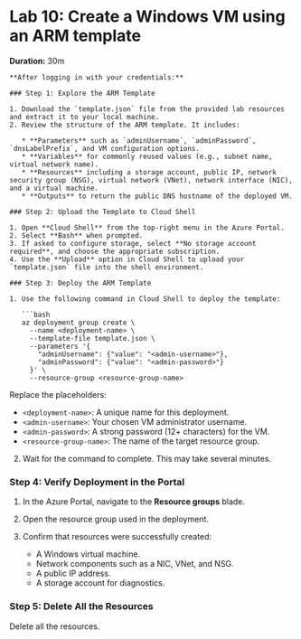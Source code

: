 # Lab 10: Create a Windows VM using an ARM template

**Duration:** 30m
```
**After logging in with your credentials:**

### Step 1: Explore the ARM Template

1. Download the `template.json` file from the provided lab resources and extract it to your local machine.
2. Review the structure of the ARM template. It includes:

   * **Parameters** such as `adminUsername`, `adminPassword`, `dnsLabelPrefix`, and VM configuration options.
   * **Variables** for commonly reused values (e.g., subnet name, virtual network name).
   * **Resources** including a storage account, public IP, network security group (NSG), virtual network (VNet), network interface (NIC), and a virtual machine.
   * **Outputs** to return the public DNS hostname of the deployed VM.

### Step 2: Upload the Template to Cloud Shell

1. Open **Cloud Shell** from the top-right menu in the Azure Portal.
2. Select **Bash** when prompted.
3. If asked to configure storage, select **No storage account required**, and choose the appropriate subscription.
4. Use the **Upload** option in Cloud Shell to upload your `template.json` file into the shell environment.

### Step 3: Deploy the ARM Template

1. Use the following command in Cloud Shell to deploy the template:

   ```bash
   az deployment group create \
     --name <deployment-name> \
     --template-file template.json \
     --parameters '{
       "adminUsername": {"value": "<admin-username>"},
       "adminPassword": {"value": "<admin-password>"}
     }' \
     --resource-group <resource-group-name>
   ```

   Replace the placeholders:

   * `<deployment-name>`: A unique name for this deployment.
   * `<admin-username>`: Your chosen VM administrator username.
   * `<admin-password>`: A strong password (12+ characters) for the VM.
   * `<resource-group-name>`: The name of the target resource group.

2. Wait for the command to complete. This may take several minutes.

### Step 4: Verify Deployment in the Portal

1. In the Azure Portal, navigate to the **Resource groups** blade.
2. Open the resource group used in the deployment.
3. Confirm that resources were successfully created:

   * A Windows virtual machine.
   * Network components such as a NIC, VNet, and NSG.
   * A public IP address.
   * A storage account for diagnostics.

### Step 5: Delete All the Resources

Delete all the resources.







